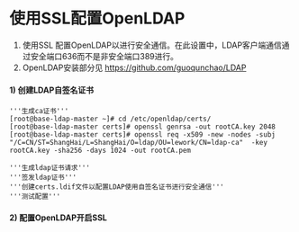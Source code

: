 # 使用SSL配置OpenLDAP

1) 使用SSL 配置OpenLDAP以进行安全通信。在此设置中，LDAP客户端通信通过安全端口636而不是非安全端口389进行。    
2) OpenLDAP安装部分见 https://github.com/guoqunchao/LDAP       

#### 1) 创建LDAP自签名证书
```shell
'''生成ca证书'''
[root@base-ldap-master ~]# cd /etc/openldap/certs/
[root@base-ldap-master certs]# openssl genrsa -out rootCA.key 2048
[root@base-ldap-master certs]# openssl req -x509 -new -nodes -subj "/C=CN/ST=ShangHai/L=ShangHai/O=ldap/OU=lework/CN=ldap-ca"  -key rootCA.key -sha256 -days 1024 -out rootCA.pem

'''生成ldap证书请求'''
'''签发ldap证书'''
'''创建certs.ldif文件以配置LDAP使用自签名证书进行安全通信'''
'''测试配置'''
```

#### 2) 配置OpenLDAP开启SSL
